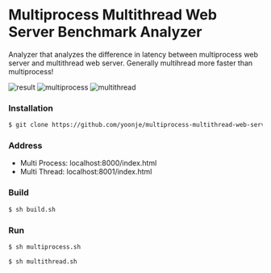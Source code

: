 # Multiprocess Multithread Web Server Benchmark Analyzer
Analyzer that analyzes the difference in latency between multiprocess web server and multithread web server. Generally multihread more faster than multiprocess!

![result](https://user-images.githubusercontent.com/38535571/84592734-cad29000-ae82-11ea-8b31-01f9e3da17e0.png)
![multiprocess](https://user-images.githubusercontent.com/38535571/84592742-d7ef7f00-ae82-11ea-81df-29c20f5e022a.png)
![multithread](https://user-images.githubusercontent.com/38535571/84592748-e2aa1400-ae82-11ea-9aa0-3ac939df1dd0.png)

### Installation
```sh
$ git clone https://github.com/yoonje/multiprocess-multithread-web-server-benchmark-analyzer
```

### Address
* Multi Process: localhost:8000/index.html
* Multi Thread: localhost:8001/index.html

### Build
```sh
$ sh build.sh
```

### Run
```sh
$ sh multiprocess.sh
```
```sh
$ sh multithread.sh
```
